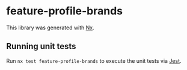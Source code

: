 # feature-profile-brands

This library was generated with [Nx](https://nx.dev).

## Running unit tests

Run `nx test feature-profile-brands` to execute the unit tests via [Jest](https://jestjs.io).
